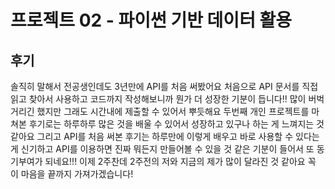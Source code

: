 # 프로젝트 02 - 파이썬 기반 데이터 활용

## 후기

솔직히 말해서 전공생인데도 3년만에 API를 처음 써봤어요 처음으로 API 문서를 직접 읽고 찾아서 사용하고 코드까지 작성해보니까 뭔가 더 성장한 기분이 듭니다!! 많이 버벅거리긴 했지만 그래도 시간내에 제출할 수 있어서 뿌듯해요 두번째 개인 프로젝트를 마쳐본 후기로는 하루하루 많은 것을 배울 수 있어서 성장하고 있구나 하는 게 느껴지는 것 같아요 그리고 API를 처음 써본 후기는 하루만에 이렇게 배우고 바로 사용할 수 있다는 게 신기하고 API를 이용하면 진짜 뭐든지 만들어볼 수 있을 것 같은 기분이 들어서 또 동기부여가 되네요!!! 이제 2주찬데 2주전의 저와 지금의 제가 많이 달라진 것 같아요 꼭 이 마음을 끝까지 가져가겠습니다!